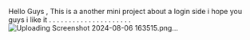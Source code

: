 Hello Guys , 
This is a another mini project about a login side i hope you guys i like it 
. . . . . . .
. . . . . . . 
. . . . . . . ![Uploading Screenshot 2024-08-06 163515.png…]()
